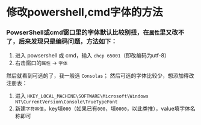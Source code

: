 # 修改powershell,cmd字体的方法

### PowserShell或cmd窗口里的字体默认比较别扭，在`属性`里又改不了，后来发现只是编码问题，方法如下：

1. 进入 powsershell 或 cmd，输入 `chcp 65001`（即改编码为utf-8）
2. 右击窗口的`属性` -> `字体`

然后就看到可选的了，我一般选 `Consolas`；
然后可选的字体比较少，想添加得改注册表：

1. 进入 `HKEY_LOCAL_MACHINE\SOFTWARE\Microsoft\Windows NT\CurrentVersion\Console\TrueTypeFont`
2. 新建`字符串值`，key填`000`（如果已有`000`，填`0000`，以此类推），value填字体名称即可
